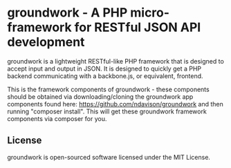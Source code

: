 # groundwork - A PHP micro-framework for RESTful JSON API development

groundwork is a lightweight RESTful-like PHP framework that is designed to 
accept input and output in JSON. It is designed to quickly get a PHP 
backend communicating with a backbone.js, or equivalent, frontend.

This is the framework components of groundwork - these components should be 
obtained via downloading/cloning the groundwork app components found here: 
https://github.com/ndavison/groundwork and then running "composer install". 
This will get these groundwork framework components via composer for you.

## License

groundwork is open-sourced software licensed under the MIT License.